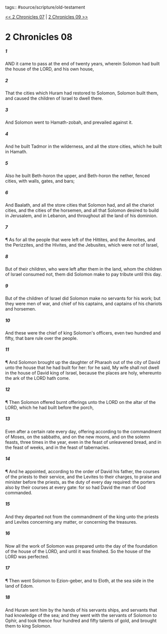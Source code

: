 tags:: #source/scripture/old-testament

[<< 2 Chronicles 07](/old-testament/14_2_Chronicles/2_Chronicles_07.md) | [2 Chronicles 09 >>](/old-testament/14_2_Chronicles/2_Chronicles_09.md)

# 2 Chronicles 08

##### 1

AND it came to pass at the end of twenty years, wherein Solomon had built the house of the LORD, and his own house,

##### 2

That the cities which Huram had restored to Solomon, Solomon built them, and caused the children of Israel to dwell there.

##### 3

And Solomon went to Hamath-zobah, and prevailed against it.

##### 4

And he built Tadmor in the wilderness, and all the store cities, which he built in Hamath.

##### 5

Also he built Beth-horon the upper, and Beth-horon the nether, fenced cities, with walls, gates, and bars;

##### 6

And Baalath, and all the store cities that Solomon had, and all the chariot cities, and the cities of the horsemen, and all that Solomon desired to build in Jerusalem, and in Lebanon, and throughout all the land of his dominion.

##### 7

¶ As for all the people that were left of the Hittites, and the Amorites, and the Perizzites, and the Hivites, and the Jebusites, which were not of Israel,

##### 8

But of their children, who were left after them in the land, whom the children of Israel consumed not, them did Solomon make to pay tribute until this day.

##### 9

But of the children of Israel did Solomon make no servants for his work; but they were men of war, and chief of his captains, and captains of his chariots and horsemen.

##### 10

And these were the chief of king Solomon's officers, even two hundred and fifty, that bare rule over the people.

##### 11

¶ And Solomon brought up the daughter of Pharaoh out of the city of David unto the house that he had built for her: for he said, My wife shall not dwell in the house of David king of Israel, because the places are holy, whereunto the ark of the LORD hath come.

##### 12

¶ Then Solomon offered burnt offerings unto the LORD on the altar of the LORD, which he had built before the porch,

##### 13

Even after a certain rate every day, offering according to the commandment of Moses, on the sabbaths, and on the new moons, and on the solemn feasts, three times in the year, even in the feast of unleavened bread, and in the feast of weeks, and in the feast of tabernacles.

##### 14

¶ And he appointed, according to the order of David his father, the courses of the priests to their service, and the Levites to their charges, to praise and minister before the priests, as the duty of every day required: the porters also by their courses at every gate: for so had David the man of God commanded.

##### 15

And they departed not from the commandment of the king unto the priests and Levites concerning any matter, or concerning the treasures.

##### 16

Now all the work of Solomon was prepared unto the day of the foundation of the house of the LORD, and until it was finished. So the house of the LORD was perfected.

##### 17

¶ Then went Solomon to Ezion-geber, and to Eloth, at the sea side in the land of Edom.

##### 18

And Huram sent him by the hands of his servants ships, and servants that had knowledge of the sea; and they went with the servants of Solomon to Ophir, and took thence four hundred and fifty talents of gold, and brought them to king Solomon.
